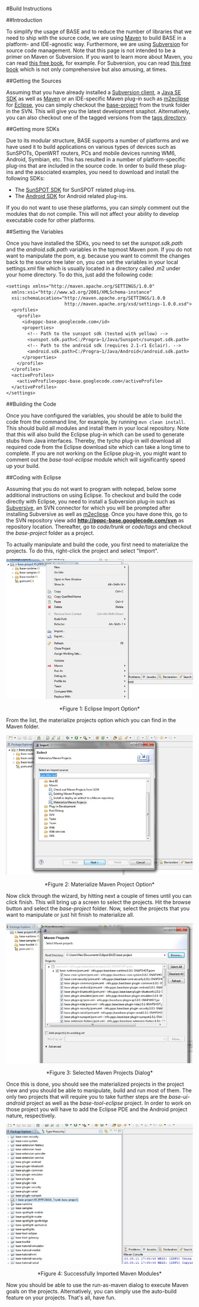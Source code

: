 #Build Instructions

##Introduction

To simplify the usage of BASE and to reduce the number of libraries that we need to ship with the source code, we are using [Maven](http://maven.apache.org) to build BASE in a platform- and IDE-agnostic way. Furthermore, we are using [Subversion](http://subversion.tigris.org/) for source code management. Note that this page is not intended to be a primer on Maven or Subversion. If you want to learn more about Maven, you can read [this free book](http://www.sonatype.com/Support/Books/Maven-The-Complete-Reference), for example. For Subversion, you can read [this free book](http://svnbook.red-bean.com/index.en.html) which is not only comprehensive but also amusing, at times.

##Getting the Sources

Assuming that you have already installed a [Subversion client](http://subversion.tigris.org), a [Java SE SDK](http://www.oracle.com/technetwork/java/javase/downloads/index.html) as well as [Maven](http://maven.apache.org) or an IDE-specific Maven plug-in such as [m2eclipse](http://m2eclipse.sonatype.org/) for [Eclipse](http://www.eclipse.org), you can simply checkout the [base-project](http://pppc-base.googlecode.com/svn/code/trunk/base-project) from the trunk folder in the SVN. This will give you the latest development snaphot. Alternatively, you can also checkout one of the tagged versions from the [tags directory](http://pppc-base.googlecode.com/svn/code/tags). 

##Getting more SDKs

Due to its modular structure, BASE supports a number of platforms and we have used it to build applications on various types of devices such as SunSPOTs, OpenWRT routers, PCs and mobile devices running WM6, Android, Symbian, etc. This has resulted in a number of platform-specific plug-ins that are included in the source code. In order to build these plug-ins and the associated examples, you need to download and install the following SDKs:

 * The [SunSPOT SDK](http://www.sunspotworld.com/SPOTManager/) for SunSPOT related plug-ins.
 * The [Android SDK](http://developer.android.com/sdk/index.html) for Android related plug-ins.

If you do not want to use these platforms, you can simply comment out the modules that do not compile. This will not affect your ability to develop executable code for other platforms.

##Setting the Variables

Once you have installed the SDKs, you need to set the *sunspot.sdk.path* and the *android.sdk.path* variables in the topmost Maven pom. If you do not want to manipulate the pom, e.g. because you want to commit the changes back to the source tree later on, you can set the variables in your local settings.xml file which is usually located in a directory called .m2 under your home directory. To do this, just add the following code:

```
<settings xmlns="http://maven.apache.org/SETTINGS/1.0.0"
  xmlns:xsi="http://www.w3.org/2001/XMLSchema-instance"
  xsi:schemaLocation="http://maven.apache.org/SETTINGS/1.0.0
                      http://maven.apache.org/xsd/settings-1.0.0.xsd">
  <profiles>
    <profile>
      <id>pppc-base.googlecode.com</id>
      <properties>
        <!-- Path to the sunspot sdk (tested with yellow) -->
        <sunspot.sdk.path>C:/Progra~1/Java/Sunspot</sunspot.sdk.path>
        <!-- Path to the android sdk (requires 2.1-r1 Eclair). -->
        <android.sdk.path>C:/Progra~1/Java/Android</android.sdk.path>
      </properties>
    </profile>
  </profiles>
  <activeProfiles>
    <activeProfile>pppc-base.googlecode.com</activeProfile>
  </activeProfiles>
</settings>
```
 
##Building the Code

Once you have configured the variables, you should be able to build the code from the command line, for example, by running `mvn clean install`. This should build all modules and install them in your local repository. Note that this will also build the Eclipse plug-in which can be used to generate stubs from Java interfaces. Thereby, the tycho plug-in will download all required code from the Eclipse download site which can take a long time to complete. If you are not working on the Eclipse plug-in, you might want to comment out the *base-tool-eclipse* module which will significantly speed up your build.

##Coding with Eclipse

Assuming that you do not want to program with notepad, below some additional instructions on using Eclipse. To checkout and build the code directly with Eclipse, you need to install a Subversion plug-in such as [Subversive](http://www.eclipse.org/subversive/), an SVN connector for which you will be prompted after installing Subversive as well as [m2eclipse](http://m2eclipse.sonatype.org/). Once you have done this, go to the SVN repository view add <b>http://pppc-base.googlecode.com/svn</b> as repository location. Thereafter, go to *code/trunk* or *code/tags* and checkout the *base-project* folder as a project. 

To actually manipulate and build the code, you first need to materialize the projects. To do this, right-click the project and select "Import". 

![Eclipse Import](images/eclipseimport.jpg)
<p align=center>*Figure 1: Eclipse Import Option*</p>

From the list, the materialize projects option which you can find in the Maven folder.

![Eclipse Materialize](images/eclipsematerialize.jpg)
<p align=center>*Figure 2: Materialize Maven Project Option*</p>

Now click through the wizard, by hitting next a couple of times until you can click finish. This will bring up a screen to select the projects. Hit the browse button and select the *base-project* folder.
Now, select the projects that you want to manipulate or just hit finish to materialize all.

![Eclipse Selection](images/eclipseselect.jpg)
<p align=center>*Figure 3: Selected Maven Projects Dialog*</p>

Once this is done, you should see the materialized projects in the project view and you should be able to manipulate, build and run most of them. The only two projects that will require you to take further steps are the *base-ui-android* project as well as the *base-tool-eclipse* project. In order to work on those project you will have to add the Eclipse PDE and the Android project nature, respectively. 

![Eclipse Finished](images/eclipseprojects.jpg)
<p align=center>*Figure 4: Successfully Imported Maven Modules*</p>

Now you should be able to use the run-as-maven dialog to execute Maven goals on the projects. Alternatively, you can simply use the auto-build feature on your projects. That's all, have fun.





 


